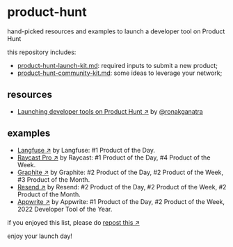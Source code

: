 # product-hunt

hand-picked resources and examples to launch a developer tool on Product Hunt

this repository includes:

- [product-hunt-launch-kit.md](https://github.com/fmerian/product-hunt/blob/main/product-hunt-launch-kit.md): required inputs to submit a new product;
- [product-hunt-community-kit.md](https://github.com/fmerian/product-hunt/blob/main/product-hunt-community-kit.md): some ideas to leverage your network;

## resources

- [Launching developer tools on Product Hunt ↗︎](https://ronakganatra.com/posts/successfully-launch-dev-tools-on-producthunt) by [@ronakganatra](https://github.com/ronakganatra)

## examples

- [Langfuse ↗︎](https://www.producthunt.com/products/langfuse#langfuse) by Langfuse: #1 Product of the Day.
- [Raycast Pro ↗︎](https://www.producthunt.com/products/raycast#raycast-pro) by Raycast: #1 Product of the Day, #4 Product of the Week.
- [Graphite ↗︎](https://www.producthunt.com/products/graphite-5#graphite-6) by Graphite: #2 Product of the Day, #2 Product of the Week, #3 Product of the Month.
- [Resend ↗︎](https://www.producthunt.com/products/resend#resend-3) by Resend: #2 Product of the Day, #2 Product of the Week, #2 Product of the Month.
-  [Appwrite ↗︎](https://www.producthunt.com/products/appwrite#appwrite-2) by Appwrite: #1 Product of the Day, #2 Product of the Week, 2022 Developer Tool of the Year.

if you enjoyed this list, please do [repost this ↗︎](https://twitter.com/fmerian/status/1718968543088439685)

enjoy your launch day!
